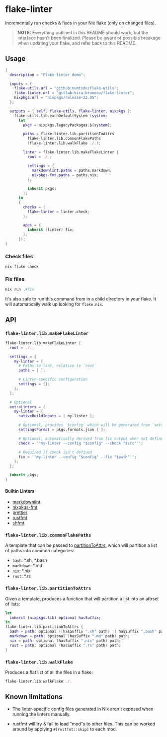 # flake-linter

Incrementally run checks & fixes in your Nix flake (only on changed
files).

> **NOTE:** Everything outlined in this README should work, but the
> interface hasn't been finalized. Please be aware of possible
> breakage when updating your flake, and refer back to this README.

## Usage

```nix
{
  description = "Flake linter demo";

  inputs = {
    flake-utils.url = "github:numtide/flake-utils";
    flake-linter.url = "gitlab:kira-bruneau/flake-linter";
    nixpkgs.url = "nixpkgs/release-22.05";
  };

  outputs = { self, flake-utils, flake-linter, nixpkgs }:
    flake-utils.lib.eachDefaultSystem (system:
      let
        pkgs = nixpkgs.legacyPackages.${system};

        paths = flake-linter.lib.partitionToAttrs
          flake-linter.lib.commonFlakePaths
          (flake-linter.lib.walkFlake ./.);

        linter = flake-linter.lib.makeFlakeLinter {
          root = ./.;

          settings = {
            markdownlint.paths = paths.markdown;
            nixpkgs-fmt.paths = paths.nix;
          };

          inherit pkgs;
        };
      in
      {
        checks = {
          flake-linter = linter.check;
        };

        apps = {
          inherit (linter) fix;
        };
      });
}
```

### Check files

```shell
nix flake check
```

### Fix files

```nix
nix run .#fix
```

It's also safe to run this command from in a child directory in your
flake. It will automatically walk up looking for `flake.nix`.

## API

### `flake-linter.lib.makeFlakeLinter`

```nix
flake-linter.lib.makeFlakeLinter {
  root = ./.;

  settings = {
    my-linter = {
      # Paths to lint, relative to `root`
      paths = [ ];

      # Linter-specific configuration
      settings = {};
    };
  };

  # Optional
  extraLinters = {
    my-linter = {
      nativeBuildInputs = [ my-linter ];

      # Optional, provides `$config` which will be generated from `settings`
      settingsFormat = pkgs.formats.json { };

      # Optional, automatically derived from fix output when not defined
      check = ''my-linter --config "$config" --check "$src"'';

      # Required if check isn't defined
      fix = ''my-linter --config "$config" --fix "$path"'';
    };
  };

  inherit pkgs;
}
```

#### Builtin Linters

- [markdownlint](https://github.com/igorshubovych/markdownlint-cli)
- [nixpkgs-fmt](https://github.com/nix-community/nixpkgs-fmt)
- [prettier](https://github.com/prettier/prettier)
- [rustfmt](https://github.com/rust-lang/rustfmt)
- [shfmt](https://github.com/mvdan/sh)

### `flake-linter.lib.commonFlakePaths`

A template that can be passed to
[partitionToAttrs](#partitionToAttrs), which will partition a list of
paths into common categories:

- `bash`: \*.sh, \*.bash
- `markdown`: \*.md
- `nix`: \*.nix
- `rust`: \*.rs

### `flake-linter.lib.partitionToAttrs`

Given a template, produces a function that will partition a list into
an attrset of lists:

```nix
let
  inherit (nixpkgs.lib) optional hasSuffix;
in
flake-linter.lib.partitionToAttrs {
  bash = path: optional ((hasSuffix ".sh" path) || hasSuffix ".bash" path) path;
  markdown = path: optional (hasSuffix ".md" path) path;
  nix = path: optional (hasSuffix ".nix" path) path;
  rust = path: optional (hasSuffix ".rs" path) path;
}
```

### `flake-linter.lib.walkFlake`

Produces a flat list of all the files in a flake:

```nix
flake-linter.lib.walkFlake ./.
```

## Known limitations

- The linter-specific config files generated in Nix aren't exposed
  when running the linters manually.

- rustfmt will try & fail to load "mod"s to other files. This can be
  worked around by applying `#[rustfmt::skip]` to each mod.
